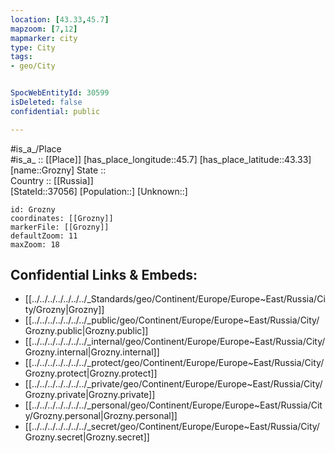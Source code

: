 ```yaml
---
location: [43.33,45.7] 
mapzoom: [7,12] 
mapmarker: city 
type: City
tags:
- geo/City


SpocWebEntityId: 30599
isDeleted: false
confidential: public

---
```

#is_a_/Place  
#is_a_ :: [[Place]] 
[has_place_longitude::45.7] 
[has_place_latitude::43.33] 
[name::Grozny] 
State ::  
Country :: [[Russia]]  
[StateId::37056] 
[Population::] 
[Unknown::] 


```leaflet
id: Grozny
coordinates: [[Grozny]] 
markerFile: [[Grozny]] 
defaultZoom: 11 
maxZoom: 18
```


## Confidential Links & Embeds: 
- [[../../../../../../../_Standards/geo/Continent/Europe/Europe~East/Russia/City/Grozny|Grozny]] 
- [[../../../../../../../_public/geo/Continent/Europe/Europe~East/Russia/City/Grozny.public|Grozny.public]] 
- [[../../../../../../../_internal/geo/Continent/Europe/Europe~East/Russia/City/Grozny.internal|Grozny.internal]] 
- [[../../../../../../../_protect/geo/Continent/Europe/Europe~East/Russia/City/Grozny.protect|Grozny.protect]] 
- [[../../../../../../../_private/geo/Continent/Europe/Europe~East/Russia/City/Grozny.private|Grozny.private]] 
- [[../../../../../../../_personal/geo/Continent/Europe/Europe~East/Russia/City/Grozny.personal|Grozny.personal]] 
- [[../../../../../../../_secret/geo/Continent/Europe/Europe~East/Russia/City/Grozny.secret|Grozny.secret]] 
